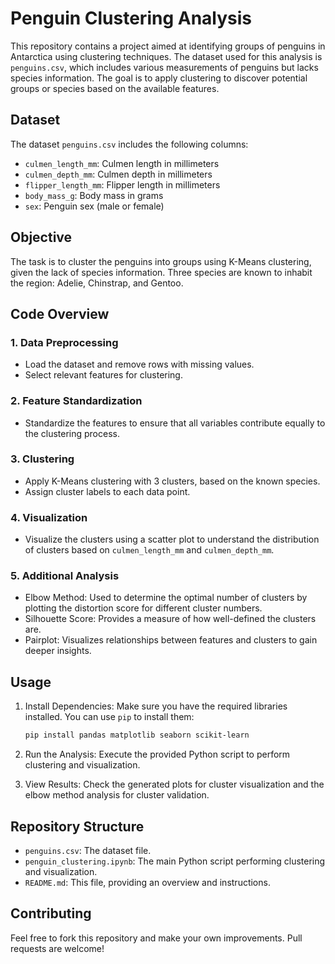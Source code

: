 # Penguin Clustering Analysis

This repository contains a project aimed at identifying groups of penguins in Antarctica using clustering techniques. The dataset used for this analysis is `penguins.csv`, which includes various measurements of penguins but lacks species information. The goal is to apply clustering to discover potential groups or species based on the available features.

## Dataset

The dataset `penguins.csv` includes the following columns:
- `culmen_length_mm`: Culmen length in millimeters
- `culmen_depth_mm`: Culmen depth in millimeters
- `flipper_length_mm`: Flipper length in millimeters
- `body_mass_g`: Body mass in grams
- `sex`: Penguin sex (male or female)

## Objective

The task is to cluster the penguins into groups using K-Means clustering, given the lack of species information. Three species are known to inhabit the region: Adelie, Chinstrap, and Gentoo.

## Code Overview

### 1. Data Preprocessing
- Load the dataset and remove rows with missing values.
- Select relevant features for clustering.

### 2. Feature Standardization
- Standardize the features to ensure that all variables contribute equally to the clustering process.

### 3. Clustering
- Apply K-Means clustering with 3 clusters, based on the known species.
- Assign cluster labels to each data point.

### 4. Visualization
- Visualize the clusters using a scatter plot to understand the distribution of clusters based on `culmen_length_mm` and `culmen_depth_mm`.

### 5. Additional Analysis
- Elbow Method: Used to determine the optimal number of clusters by plotting the distortion score for different cluster numbers.
- Silhouette Score: Provides a measure of how well-defined the clusters are.
- Pairplot: Visualizes relationships between features and clusters to gain deeper insights.

## Usage

1. Install Dependencies:
   Make sure you have the required libraries installed. You can use `pip` to install them:
   ```bash
   pip install pandas matplotlib seaborn scikit-learn
   ```

2. Run the Analysis:
   Execute the provided Python script to perform clustering and visualization.

3. View Results:
   Check the generated plots for cluster visualization and the elbow method analysis for cluster validation.

## Repository Structure

- `penguins.csv`: The dataset file.
- `penguin_clustering.ipynb`: The main Python script performing clustering and visualization.
- `README.md`: This file, providing an overview and instructions.

## Contributing

Feel free to fork this repository and make your own improvements. Pull requests are welcome!
